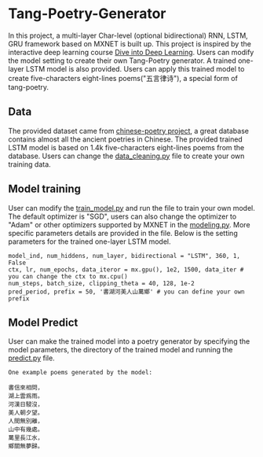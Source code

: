 Tang-Poetry-Generator
============

In this project, a multi-layer Char-level (optional bidirectional) RNN, LSTM, GRU framework based on MXNET is built up. This project is inspired by the interactive deep learning course [Dive into Deep Learning](https://d2l.ai/). 
Users can modify the model setting to create their own Tang-Poetry generator. A trained one-layer LSTM model is also provided. Users can apply this trained model to create five-characters eight-lines poems("五言律诗"), a special form of tang-poetry.

Data
------------

The provided dataset came from [chinese-poetry project](https://github.com/chinese-poetry/chinese-poetry), a great database contains almost all the ancient poetries in Chinese. The provided trained LSTM model is based on 1.4k five-characters eight-lines poems from the database. Users can change the [data_cleaning.py](/data_cleaning.py) file to create your own training data.

Model training
------------

User can modify the [train_model.py](/train_model.py) and run the file to train your own model. The default optimizer is "SGD", users can also change the optimizer to "Adam" or other optimizers supported by MXNET in the [modeling.py](/modeling.py). More specific parameters details are provided in the file. Below is the setting parameters for the trained one-layer LSTM model.

```
model_ind, num_hiddens, num_layer, bidirectional = "LSTM", 360, 1, False
ctx, lr, num_epochs, data_iteror = mx.gpu(), 1e2, 1500, data_iter # you can change the ctx to mx.cpu()
num_steps, batch_size, clipping_theta = 40, 128, 1e-2
pred_period, prefix = 50, '書湖河美人山萬鄉' # you can define your own prefix
```

Model Predict
------------

User can make the trained model into a poetry generator by specifying the model parameters, the directory of the trained model and running the [predict.py](/predict.py) file.

```
One example poems generated by the model:

書信來相問，
湖上雲爲雨。
河漢日駸沒，
美人朝夕望。
人間無別離，
山中有幾處。
萬里長江水，
鄉關無夢歸。

```


